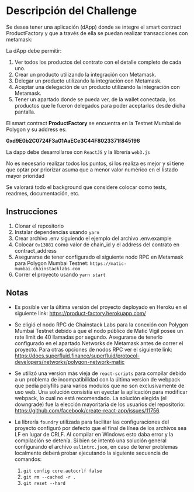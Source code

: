 # Descripción del Challenge

Se desea tener una aplicación (dApp) donde se integre el smart contract ProductFactory y que a través de ella se puedan realizar transacciones con metamask:

La dApp debe permitir:

1. Ver todos los productos del contrato con el detalle completo de cada uno.
2. Crear un producto utilizando la integración con Metamask.
3. Delegar un producto utilizando la integración con Metamask.
4. Aceptar una delegación de un producto utilizando la integración con Metamask.
5. Tener un apartado donde se pueda ver, de la wallet conectada, los productos que le fueron delegados para poder aceptarlos desde dicha pantalla.

El smart contract **ProductFactory** se encuentra en la Testnet Mumbai de Polygon y su address es:

**0xd9E0b2C0724F3a01AaECe3C44F8023371f845196**

La dapp debe desarrollarse con `ReactJS` y la librería `web3.js`

No es necesario realizar todos los puntos, si los realiza es mejor y si tiene que optar por priorizar asuma que a menor valor numérico en el listado mayor prioridad

Se valorará todo el background que considere colocar como tests, readmes, documentación, etc.

## Instrucciones

1. Clonar el repositorio
2. Instalar dependencias usando `yarn`
3. Crear archivo .env siguiendo el ejemplo del archivo .env.example
4. Colocar `0x13881` como valor de chain_id y el address del contrato en contract_address
5. Asegurarse de tener configurado el siguiente nodo RPC en Metamask para Polygon Mumbai Testnet: `https://matic-mumbai.chainstacklabs.com`
6. Correr el proyecto usando `yarn start`

## Notas

- Es posible ver la última versión del proyecto deployado en Heroku en el siguiente link: https://product-factory.herokuapp.com/

- Se eligió el nodo RPC de Chainstack Labs para la conexión con Polygon Mumbai Testnet debido a que el nodo público de Matic Vigil posee un rate limit de 40 llamadas por segundo. Asegurarse de tenerlo configurado en el apartado Networks de Metamask antes de correr el proyecto. Para otras opciones de nodos RPC ver el siguiente link: https://docs.superfluid.finance/superfluid/protocol-developers/networks/polygon-network-matic

- Se utilizó una version más vieja de `react-scripts` para compilar debido a un problema de incompatibilidad con la última version de webpack que pedía polyfills para varios modulos que no son exclusivamente de uso web. Una solución consistía en eyectar la aplicación para modificar webpack, lo cual no está recomendado. La solución elegida (el downgrade) fue la elección mayoritaria de los usuarios del repositorio: https://github.com/facebook/create-react-app/issues/11756.

- La librería `foundry` utilizada para facilitar las configuraciones del proyecto configuró por defecto que el final de línea de los archivos sea LF en lugar de CRLF. Al compilar en Windows esto daba error y la compilación se detenía. Si bien se intentó una solución general configurando el archivo `eslintrc.json`, en caso de tener problemas localmente deberá probar ejecutando la siguiente secuencia de comandos:

  1. `git config core.autocrlf false`
  2. `git rm --cached -r .`
  3. `git reset --hard`